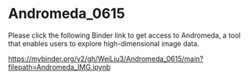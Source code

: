 # Andromeda_0615

Please click the following Binder link to get access to Andromeda, a tool that enables users to explore high-dimensional image data.

https://mybinder.org/v2/gh/WeiLiu3/Andromeda_0615/main?filepath=Andromeda_IMG.ipynb


